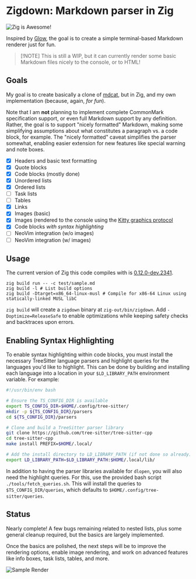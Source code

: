 # Zigdown: Markdown parser in Zig

![Zig is Awesome!](test/zig-zero.png)

Inspired by [Glow](https://github.com/charmbracelet/glow), the goal is to create a simple
terminal-based Markdown renderer just for fun.

> \[!NOTE\] This is still a WIP, but it can currently render some basic Markdown files nicely to the
> console, or to HTML!

## Goals

My goal is to create basically a clone of [mdcat](https://github.com/swsnr/mdcat), but in Zig, and
my own implementation (because, again, _for fun_).

Note that I am **not** planning to implement complete CommonMark specification support, or even full
Markdown support by any definition. Rather, the goal is to support "nicely formatted" Markdown,
making some simplifying assumptions about what constitutes a paragraph vs. a code block, for
example. The "nicely formatted" caveat simplifies the parser somewhat, enabling easier extension for
new features like special warning and note boxes.

- [x] Headers and basic text formatting
- [x] Quote blocks
- [x] Code blocks (mostly done)
- [x] Unordered lists
- [x] Ordered lists
- [ ] Task lists
- [ ] Tables
- [x] Links
- [x] Images (basic)
- [x] Images (rendered to the console using the
  [Kitty graphics protocol](https://sw.kovidgoyal.net/kitty/graphics-protocol/)
- [x] Code blocks _with syntax highlighting_
- [ ] NeoVim integration (w/o images)
- [ ] NeoVim integration (w/ images)

## Usage

The current version of Zig this code compiles with is
[0.12.0-dev.2341](https://ziglang.org/builds/zig-linux-x86_64-0.12.0-dev.2341+92211135f.tar.xz).

```shell
zig build run -- -c test/sample.md
zig build -l # List build options
zig build -Dtarget=x86_64-linux-musl # Compile for x86-64 Linux using statically-linked MUSL libC
```

`zig build` will create a `zigdown` binary at `zig-out/bin/zigdown`. Add `-Doptimize=ReleaseSafe` to
enable optimizations while keeping safety checks and backtraces upon errors.

## Enabling Syntax Highlighting

To enable syntax highlighting within code blocks, you must install the necessary TreeSitter language
parsers and highlight queries for the languages you'd like to highlight. This can be done by
building and installing each language into a location in your `$LD_LIBRARY_PATH` environment
variable. For example:

```bash
#!/usr/bin/env bash

# Ensure the TS_CONFIG_DIR is available
export TS_CONFIG_DIR=$HOME/.config/tree-sitter/
mkdir -p ${TS_CONFIG_DIR}/parsers
cd ${TS_CONFIG_DIR}/parsers

# Clone and build a TreeSitter parser library
git clone https://github.com/tree-sitter/tree-sitter-cpp
cd tree-sitter-cpp
make install PREFIX=$HOME/.local/

# Add the install directory to LD_LIBRARY_PATH (if not done so already)
export LD_LIBRARY_PATH=$LD_LIBRARY_PATH:$HOME/.local/lib/
```

In addition to having the parser libraries available for `dlopen`, you will also need the highlight
queries. For this, use the provided bash script `./tools/fetch_queries.sh`. This will install the
queries to `$TS_CONFIG_DIR/queries`, which defaults to `$HOME/.config/tree-sitter/queries`.

## Status

Nearly complete! A few bugs remaining related to nested lists, plus some general cleanup required,
but the basics are largely implemented.

Once the basics are polished, the next steps will be to improve the rendering options, enable image
rendering, and work on advanced features like info boxes, task lists, tables, and more.

![Sample Render](sample-render-readme-2.png)
